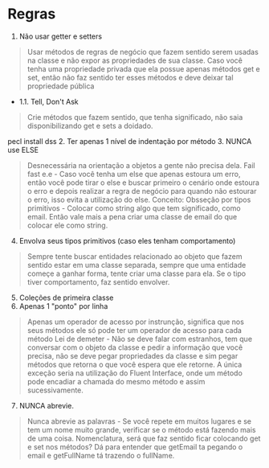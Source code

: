 # Regras

1. Não usar getter e setters
> Usar métodos de regras de negócio que fazem sentido serem usadas na classe e não expor as propriedades de sua classe. Caso você tenha uma propriedade privada que ela possue apenas métodos get e set, então não faz sentido ter esses métodos e deve deixar tal propriedade pública
* 1.1. Tell, Don't Ask
> Crie métodos que fazem sentido, que tenha significado, não saia disponibilizando get e sets a doidado.

pecl install dss
2. Ter apenas 1 nível de indentação por método
3. NUNCA use ELSE
> Desnecessária na orientação a objetos a gente não precisa dela. 
> Fail fast e.e - Caso você tenha um else que apenas estoura um erro, então você pode tirar o else e buscar primeiro o cenário onde estoura o erro
> e depois realizar a regra de negócio para quando não estourar o erro, isso evita a utilização do else.
> Conceito: Obsseção por tipos primitivos - Colocar como string algo que tem significado, como email. Então vale mais a pena criar uma classe de email do que colocar ele como string.
4. Envolva seus tipos primitivos (caso eles tenham comportamento)
> Sempre tente buscar entidades relacionado ao objeto que fazem sentido estar em uma classe separada, sempre que uma entidade começe a ganhar forma, tente criar uma classe para ela.
> Se o tipo tiver comportamento, faz sentido envolver.
5. Coleções de primeira classe 
6. Apenas 1 "ponto" por linha
> Apenas um operador de acesso por instrunção, significa que nos seus métodos ele só pode ter um operador de acesso para cada método
> Lei de demeter - Não se deve falar com estranhos, tem que conversar com o objeto da classe e pedir a informação que você precisa, não se deve pegar propriedades da classe e sim pegar
> métodos que retorna o que você espera que ele retorne.
> A única exceção seria na utilização do Fluent Interface, onde um método pode encadiar a chamada do mesmo método e assim sucessivamente.
7. NUNCA abrevie.
> Nunca abrevie as palavras - Se você repete em muitos lugares e se tem um nome muito grande, verificar se o método está fazendo mais de uma coisa.
> Nomenclatura, será que faz sentido ficar colocando get e set nos métodos? Dá para entender que getEmail ta pegando o email e getFullName tá trazendo o fullName.